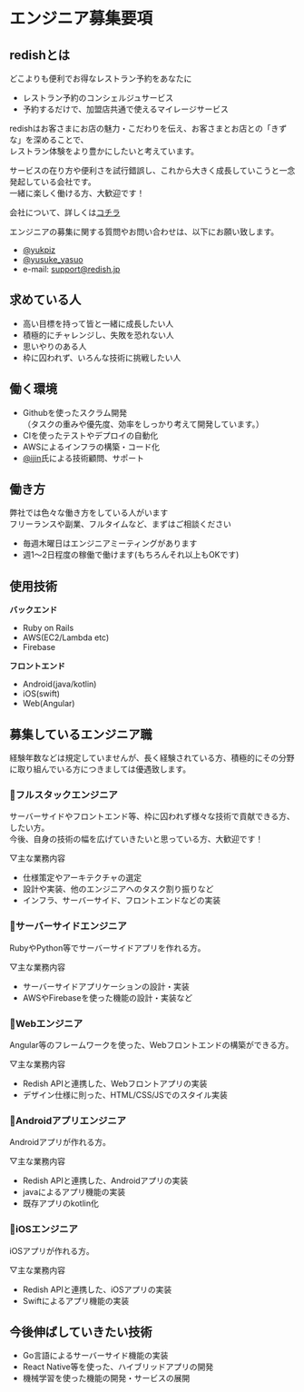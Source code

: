 # エンジニア募集要項

## redishとは

どこよりも便利でお得なレストラン予約をあなたに  

* レストラン予約のコンシェルジュサービス
* 予約するだけで、加盟店共通で使えるマイレージサービス

redishはお客さまにお店の魅力・こだわりを伝え、お客さまとお店との「きずな」を深めることで、  
レストラン体験をより豊かにしたいと考えています。  

サービスの在り方や便利さを試行錯誤し、これから大きく成長していこうと一念発起している会社です。  
一緒に楽しく働ける方、大歓迎です！  


会社について、詳しくは[コチラ](https://www.redish.jp)  


エンジニアの募集に関する質問やお問い合わせは、以下にお願い致します。  

* [@yukpiz](https://twitter.com/yukpiz)  
* [@yusuke_yasuo](https://twitter.com/yusuke_yasuo)  
* e-mail: support@redish.jp  

## 求めている人

* 高い目標を持って皆と一緒に成長したい人
* 積極的にチャレンジし、失敗を恐れない人
* 思いやりのある人
* 枠に囚われず、いろんな技術に挑戦したい人

## 働く環境

* Githubを使ったスクラム開発  
  （タスクの重みや優先度、効率をしっかり考えて開発しています。）  
* CIを使ったテストやデプロイの自動化
* AWSによるインフラの構築・コード化
* [@ijin](https://twitter.com/ijin)氏による技術顧問、サポート

## 働き方

弊社では色々な働き方をしている人がいます  
フリーランスや副業、フルタイムなど、まずはご相談ください  

* 毎週木曜日はエンジニアミーティングがあります
* 週1〜2日程度の稼働で働けます(もちろんそれ以上もOKです)

## 使用技術

**バックエンド**  

* Ruby on Rails
* AWS(EC2/Lambda etc)
* Firebase

**フロントエンド**  
* Android(java/kotlin)
* iOS(swift)
* Web(Angular)

## 募集しているエンジニア職

経験年数などは規定していませんが、長く経験されている方、積極的にその分野に取り組んでいる方につきましては優遇致します。  


### :frog:フルスタックエンジニア

サーバーサイドやフロントエンド等、枠に囚われず様々な技術で貢献できる方、したい方。  
今後、自身の技術の幅を広げていきたいと思っている方、大歓迎です！  

▽主な業務内容  

* 仕様策定やアーキテクチャの選定  
* 設計や実装、他のエンジニアへのタスク割り振りなど  
* インフラ、サーバーサイド、フロントエンドなどの実装  


### :panda_face:サーバーサイドエンジニア

RubyやPython等でサーバーサイドアプリを作れる方。  

▽主な業務内容  

* サーバーサイドアプリケーションの設計・実装
* AWSやFirebaseを使った機能の設計・実装など


### :rabbit:Webエンジニア

Angular等のフレームワークを使った、Webフロントエンドの構築ができる方。  

▽主な業務内容  

* Redish APIと連携した、Webフロントアプリの実装
* デザイン仕様に則った、HTML/CSS/JSでのスタイル実装


### :honeybee:Androidアプリエンジニア

Androidアプリが作れる方。  

▽主な業務内容  

* Redish APIと連携した、Androidアプリの実装
* javaによるアプリ機能の実装
* 既存アプリのkotlin化


### :baby_chick:iOSエンジニア

iOSアプリが作れる方。  

▽主な業務内容  

* Redish APIと連携した、iOSアプリの実装
* Swiftによるアプリ機能の実装


## 今後伸ばしていきたい技術

* Go言語によるサーバーサイド機能の実装
* React Native等を使った、ハイブリッドアプリの開発
* 機械学習を使った機能の開発・サービスの展開


